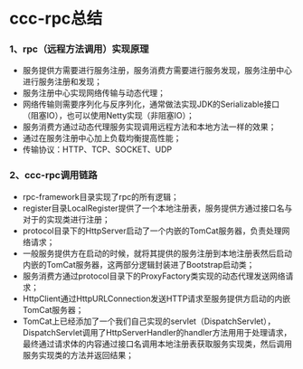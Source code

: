 # ccc-rpc总结

### 1、rpc（远程方法调用）实现原理
+ 服务提供方需要进行服务注册，服务消费方需要进行服务发现，服务注册中心进行服务注册和发现；
+ 服务注册中心实现网络传输与动态代理；
+ 网络传输则需要序列化与反序列化，通常做法实现JDK的Serializable接口（阻塞IO），也可以使用Netty实现（非阻塞IO）；
+ 服务消费方通过动态代理服务实现调用远程方法和本地方法一样的效果；
+ 通过在服务注册中心加上负载均衡提高性能；
+ 传输协议：HTTP、TCP、SOCKET、UDP



### 2、ccc-rpc调用链路
+ rpc-framework目录实现了rpc的所有逻辑；
+ register目录LocalRegister提供了一个本地注册表，服务提供方通过接口名与对于的实现类进行注册；
+ protocol目录下的HttpServer启动了一个内嵌的TomCat服务器，负责处理网络请求；
+ 一般服务提供方在启动的时候，就将其提供的服务注册到本地注册表然后启动内嵌的TomCat服务器，这两部分逻辑封装进了Bootstrap启动类；
+ 服务消费方通过protocol目录下的ProxyFactory类实现的动态代理发送网络请求；
+ HttpClient通过HttpURLConnection发送HTTP请求至服务提供方启动的内嵌TomCat服务器；
+ TomCat上已经添加了一个我们自己实现的servlet（DispatchServlet），DispatchServlet调用了HttpServerHandler的handler方法用用于处理请求，最终通过请求体的内容通过接口名调用本地注册表获取服务实现类，然后调用服务实现类的方法并返回结果；

